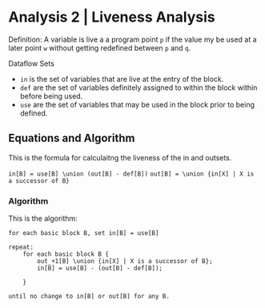 # Analysis 2 | Liveness Analysis
Definition: A variable is live a a program point `p` if the value my be used at a later point `w` without getting redefined between `p` and `q`.

Dataflow Sets 
- `in` is the set of variables that are live at the entry of the block. 
- `def` are the set of variables definitely assigned to within the block within before being used. 
- `use` are the set of variables that may be used in the block prior to being defined.



## Equations and Algorithm
This is the formula for calculaitng the liveness of the in and outsets. 


```in[B] = use[B] \union (out[B] - def[B])```
```out[B] = \union {in[X] | X is a successor of B}```

### Algorithm 
This is the algorithm:

```
for each basic block B, set in[B] = use[B]

repeat:
    for each basic block B {
        out_+1[B] \union {in[X] | X is a successor of B};
        in[B] = use[B] - (out[B] - def[B]);
        
    }

until no change to in[B] or out[B] for any B.
```






